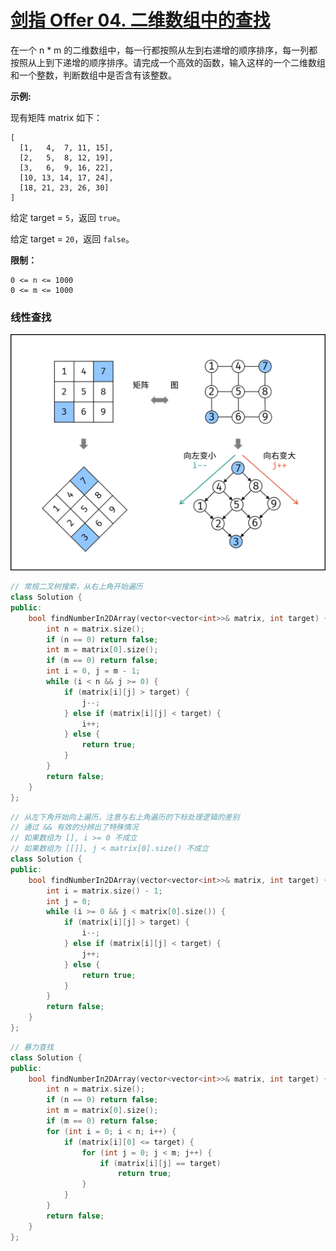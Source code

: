 # [剑指 Offer 04. 二维数组中的查找](https://leetcode.cn/problems/er-wei-shu-zu-zhong-de-cha-zhao-lcof/)

在一个 n * m 的二维数组中，每一行都按照从左到右递增的顺序排序，每一列都按照从上到下递增的顺序排序。请完成一个高效的函数，输入这样的一个二维数组和一个整数，判断数组中是否含有该整数。

**示例:**

现有矩阵 matrix 如下：

```
[
  [1,   4,  7, 11, 15],
  [2,   5,  8, 12, 19],
  [3,   6,  9, 16, 22],
  [10, 13, 14, 17, 24],
  [18, 21, 23, 26, 30]
]
```

给定 target = `5`，返回 `true`。

给定 target = `20`，返回 `false`。

**限制：**

```
0 <= n <= 1000
0 <= m <= 1000
```

### 线性查找

![Picture1.png](../../Images/Untitled.assets/6584ea93812d27112043d203ea90e4b0950117d45e0452d0c630fcb247fbc4af-Picture1.png)

```c++
// 常规二叉树搜索，从右上角开始遍历
class Solution {
public:
    bool findNumberIn2DArray(vector<vector<int>>& matrix, int target) {
        int n = matrix.size();
        if (n == 0) return false; 
        int m = matrix[0].size();
        if (m == 0) return false;
        int i = 0, j = m - 1;
        while (i < n && j >= 0) {
            if (matrix[i][j] > target) {
                j--;
            } else if (matrix[i][j] < target) {
                i++;
            } else {
                return true;
            }
        }
        return false;
    }
};
```

```c++
// 从左下角开始向上遍历，注意与右上角遍历的下标处理逻辑的差别
// 通过 && 有效的分辨出了特殊情况
// 如果数组为 [], i >= 0 不成立
// 如果数组为 [[]], j < matrix[0].size() 不成立
class Solution {
public:
    bool findNumberIn2DArray(vector<vector<int>>& matrix, int target) {
        int i = matrix.size() - 1;
        int j = 0;
        while (i >= 0 && j < matrix[0].size()) {
            if (matrix[i][j] > target) {
                i--;
            } else if (matrix[i][j] < target) {
                j++;
            } else {
                return true;
            }
        }
        return false;
    }
};
```

```c++
// 暴力查找
class Solution {
public:
    bool findNumberIn2DArray(vector<vector<int>>& matrix, int target) {
        int n = matrix.size();
        if (n == 0) return false; 
        int m = matrix[0].size();
        if (m == 0) return false;
        for (int i = 0; i < n; i++) {
            if (matrix[i][0] <= target) {
                for (int j = 0; j < m; j++) {
                    if (matrix[i][j] == target)
                        return true;
                }
            }
        }
        return false;
    }
};
```

